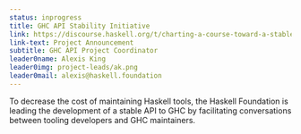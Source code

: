 ```yaml
---
status: inprogress
title: GHC API Stability Initiative
link: https://discourse.haskell.org/t/charting-a-course-toward-a-stable-api-for-ghc/7646
link-text: Project Announcement
subtitle: GHC API Project Coordinator
leader0name: Alexis King
leader0img: project-leads/ak.png
leader0mail: alexis@haskell.foundation
---
```


To decrease the cost of maintaining Haskell tools, the Haskell Foundation is leading the development of a stable API to GHC by facilitating conversations between tooling developers and GHC maintainers.

